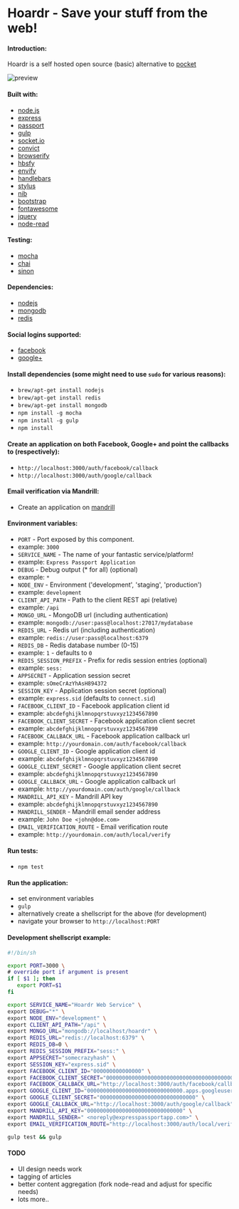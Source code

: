 Hoardr - Save your stuff from the web!
======================================

#### Introduction:
Hoardr is a self hosted open source (basic) alternative to [pocket](http://www.getpocket.com)

![preview](http://s28.postimg.org/3x94ttr3x/preview.png)

#### Built with:
* [node.js](http://www.nodejs.org/)
* [express](http://www.expressjs.com/)
* [passport](http://www.passportjs.org/)
* [gulp](http://www.gulpjs.com/)
* [socket.io](http://www.socket.io/)
* [convict](http://github.com/mozilla/node-convict/)
* [browserify](http://www.browserify.org/)
 * [hbsfy](http://github.com/epeli/node-hbsfy/)
 * [envify](http://github.com/hughsk/envify/)
* [handlebars](http://handlebarsjs.com/)
* [stylus](http://learnboost.github.io/stylus/)
 * [nib](http://visionmedia.github.io/nib/)
* [bootstrap](http://getbootstrap.com/)
* [fontawesome](http://fortawesome.github.io/Font-Awesome/)
* [jquery](http://www.jquery.com/)
* [node-read](https://github.com/bndr/node-read)

#### Testing:
* [mocha](http://visionmedia.github.io/mocha/)
* [chai](http://chaijs.com/)
* [sinon](http://sinonjs.org/)

#### Dependencies:
* [nodejs](http://www.nodejs.org/)
* [mongodb](http://www.mongodb.org/)
* [redis](http://redis.io/)

#### Social logins supported:
* [facebook](http://developers.facebook.com/)
* [google+](http://developers.google.com/+/)

#### Install dependencies (some might need to use `sudo` for various reasons):
* `brew/apt-get install nodejs`
* `brew/apt-get install redis`
* `brew/apt-get install mongodb`
* `npm install -g mocha`
* `npm install -g gulp`
* `npm install`

#### Create an application on both Facebook, Google+ and point the callbacks to (respectively):
* `http://localhost:3000/auth/facebook/callback`
* `http://localhost:3000/auth/google/callback`

#### Email verification via Mandrill:
* Create an application on [mandrill](http://mandrill.com/)

#### Environment variables:
* `PORT` - Port exposed by this component.
 * example: `3000`
* `SERVICE_NAME` - The name of your fantastic service/platform!
 * example: `Express Passport Application`
* `DEBUG` - Debug output (* for all) (optional)
 * example: `*`
* `NODE_ENV` - Environment ('development', 'staging', 'production')
 * example: `development`
* `CLIENT_API_PATH` - Path to the client REST api (relative)
 * example: `/api`
* `MONGO_URL` - MongoDB url (including authentication)
 * example: `mongodb://user:pass@localhost:27017/mydatabase`
* `REDIS_URL` - Redis url (including authentication)
 * example: `redis://user:pass@localhost:6379`
* `REDIS_DB` - Redis database number (0-15)
 * example: `1` - defaults to `0`
* `REDIS_SESSION_PREFIX` - Prefix for redis session entries (optional)
 * example: `sess:`
* `APPSECRET` - Application session secret
 * example: `sOmeCrAzYhAsH894372`
* `SESSION_KEY` - Application session secret (optional)
 * example: `express.sid` (defaults to `connect.sid`)
* `FACEBOOK_CLIENT_ID` - Facebook application client id
 * example: `abcdefghijklmnopqrstuvxyz1234567890`
* `FACEBOOK_CLIENT_SECRET` - Facebook application client secret
 * example: `abcdefghijklmnopqrstuvxyz1234567890`
* `FACEBOOK_CALLBACK_URL` - Facebook application callback url
 * example: `http://yourdomain.com/auth/facebook/callback`
* `GOOGLE_CLIENT_ID` - Google application client id
 * example: `abcdefghijklmnopqrstuvxyz1234567890`
* `GOOGLE_CLIENT_SECRET` - Google application client secret
 * example: `abcdefghijklmnopqrstuvxyz1234567890`
* `GOOGLE_CALLBACK_URL` - Google application callback url
 * example: `http://yourdomain.com/auth/google/callback`
* `MANDRILL_API_KEY` - Mandrill API key
 * example: `abcdefghijklmnopqrstuvxyz1234567890`
* `MANDRILL_SENDER` - Mandrill email sender address
 * example: `John Doe <john@doe.com>`
* `EMAIL_VERIFICATION_ROUTE` - Email verification route
 * example: `http://yourdomain.com/auth/local/verify`

#### Run tests:
* `npm test`

#### Run the application:
* set environment variables
* `gulp`
* alternatively create a shellscript for the above (for development)
* navigate your browser to `http://localhost:PORT`

#### Development shellscript example:
```sh
#!/bin/sh

export PORT=3000 \
# override port if argument is present
if [ $1 ]; then
   export PORT=$1
fi

export SERVICE_NAME="Hoardr Web Service" \
export DEBUG="*" \
export NODE_ENV="development" \
export CLIENT_API_PATH="/api" \
export MONGO_URL="mongodb://localhost/hoardr" \
export REDIS_URL="redis://localhost:6379" \
export REDIS_DB=0 \
export REDIS_SESSION_PREFIX="sess:" \
export APPSECRET="somecrazyhash" \
export SESSION_KEY="express.sid" \
export FACEBOOK_CLIENT_ID="000000000000000" \
export FACEBOOK_CLIENT_SECRET="000000000000000000000000000000000000000000000" \
export FACEBOOK_CALLBACK_URL="http://localhost:3000/auth/facebook/callback" \
export GOOGLE_CLIENT_ID="000000000000000000000000000000.apps.googleusercontent.com" \
export GOOGLE_CLIENT_SECRET="000000000000000000000000000000" \
export GOOGLE_CALLBACK_URL="http://localhost:3000/auth/google/callback" \
export MANDRILL_API_KEY="000000000000000000000000000000" \
export MANDRILL_SENDER=" <noreply@expresspassportapp.com>" \
export EMAIL_VERIFICATION_ROUTE="http://localhost:3000/auth/local/verify" \

gulp test && gulp
```

#### TODO
* UI design needs work
* tagging of articles
* better content aggregation (fork node-read and adjust for specific needs)
* lots more..